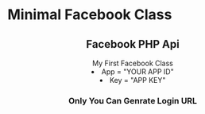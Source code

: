 # Minimal Facebook Class

<center><h2> Facebook PHP Api </h2>
<span> My First Facebook Class </span>
<li> App = "YOUR APP ID" </li>
<li> Key = "APP KEY" </li>
<h3> Only You Can Genrate Login URL </h3>
